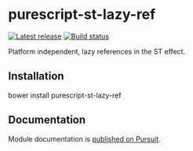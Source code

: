 # purescript-st-lazy-ref

[![Latest release](https://img.shields.io/github/release/matthewleon/purescript-st-lazy-ref.svg)](https://github.com/matthewleon/purescript-st-lazy-ref/releases)
[![Build status](https://travis-ci.org/matthewleon/purescript-st-lazy-ref.svg?branch=master)](https://travis-ci.org/matthewleon/purescript-st-lazy-ref)

Platform independent, lazy references in the ST effect.

## Installation

bower install purescript-st-lazy-ref

## Documentation

Module documentation is [published on Pursuit](http://pursuit.purescript.org/packages/purescript-st-lazy-ref/).
